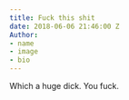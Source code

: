 ```yaml
---
title: Fuck this shit
date: 2018-06-06 21:46:00 Z
Author:
- name
- image
- bio
---
```


Which a huge dick. You fuck.